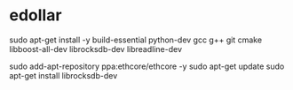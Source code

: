 # edollar
sudo apt-get install -y build-essential python-dev gcc g++ git cmake libboost-all-dev librocksdb-dev libreadline-dev

sudo add-apt-repository ppa:ethcore/ethcore -y
sudo apt-get update
sudo apt-get install librocksdb-dev
